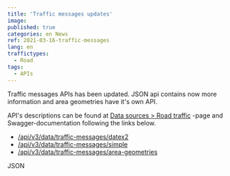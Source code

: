 ```yaml
---
title: 'Traffic messages updates'
image:
published: true
categories: en News
ref: 2021-03-16-traffic-messages
lang: en
traffictypes:
  - Road
tags:
  - APIs
---
```


Traffic messages APIs has been updated. JSON api contains now more information
and area geometries have it's own API.

API's descriptions can be found at
[Data sources > Road traffic](/en/road-traffic/#traffic-messages) -page and
Swagger-documentation following the links below.

- [/api/v3/data/traffic-messages/datex2](https://tie.digitraffic.fi/swagger/#/Data%20v3/trafficMessageDatex2UsingGET)
- [/api/v3/data/traffic-messages/simple](https://tie.digitraffic.fi/swagger/#/Data%20v3/trafficMessageSimpleUsingGET)
- [/api/v3/data/traffic-messages/area-geometries](https://tie.digitraffic.fi/swagger/#/Data%20v3/areaLocationRegionsUsingGET)

JSON
